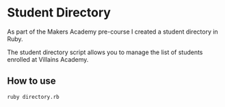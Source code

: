 # Student Directory #

As part of the Makers Academy pre-course I created a student directory in Ruby.

The student directory script allows you to manage the list of students enrolled at Villains Academy.

## How to use ##

```shell
ruby directory.rb
```
